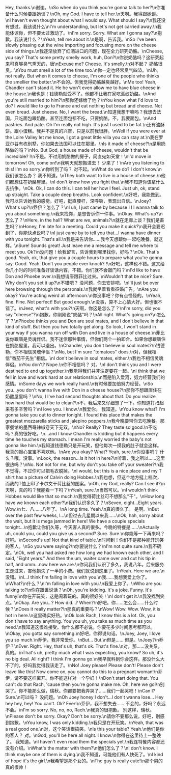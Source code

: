 Hey, thanks.\n谢谢。\nSo when do you think you're gonna talk to her?\n你准备什么时候要跟她谈？\nOh, my God. I have to tell her.\n天啊。我得跟她谈。\nI haven't even thought about what I would say. What should I say?\n我还没有想过。我该说什么\nI'm understanding, but let's not get carried away.\n我能体谅你，但不要太过激动了。\nI'm sorry. Sorry. What am I gonna say?\n抱歉。我该说什么？\nYeah, tell me about it.\n是啊，告诉我。\nSo I've been slowly phasing out the wine importing and focusing more on the cheese side of things.\n我逐渐放弃了红酒进口的问题，现在全力研究奶酪。\nCheese, you say? That's some pretty smelly work, huh, Don?\n你说奶酪吗？这研究起来可真够臭气熏天的，唐\nExcuse me? Cheese. It's smelly.\n对不起？ 奶酪很臭。\nYou must smell a lot of the time too.\n你一定也经常臭气四溢。\nUh, not really. But when it comes to cheese, I'm one of the people who thinks the smellier the better.\n不会的。但我觉得奶酪越臭越好。\nMe too! Yeah, Chandler can't stand it. He he won't even allow me to have blue cheese in the house.\n我也是！钱德勒就受不了。他都不让我在家吃蓝纹奶酪。\nAnd you're still married to him?\n那你还嫁给了他？\nYou know what I'd love to do? I would like to go to France and eat nothing but bread and cheese. Not even bread. Just cheese. No, I want the bread.\n知道我想干嘛吗？我想去法国，只吃面包跟奶酪。甚至连面包都不吃，只要奶酪。不，我要面包。\nAnd pastries. And pate. Oh I'm really not high. It's just I used to be fat.\n还有油酥饼。跟小蛋糕。我并不是真的兴奋，只是以前我很胖。\nWell if you were ever at the Loire Valley let me know, I got a great little villa you can stay at.\n我在罗亚尔谷有栋别墅，你如果去法国可以住在那里。\nIs it made of cheese?\n是用奶酪做的吗？\nNo. But God, a house made of cheese, wouldn't that be incredible? !\n不是。不过用奶酪做的房子，简直宛如天堂！\nI'd move in tomorrow! Oh, come on!\n我明天就想搬进去！ 少来了！\nAre you listening to this! I'm so sorry.\n你听到了吗？ 对不起。\nWhat do we do? I don't know.\n我们该怎么办？ 我不知道。\nThey both want to live in a house of cheese.\n他们都想住在奶酪屋里。\nI don't know how you fight that.\n我不知道你该拿什么去抗争。\nOk. Ok, I can do this. I can tell her how I feel. Just uh, ok, stand up straight. Take a couple deep breaths. Look confident.\n好吧，我能做到。我可以告诉她我的感觉。好吧，挺直腰杆，深呼吸，表现出自信。\nJoey? What's up?\n乔伊？怎么了？\nI uh, I just came by because I I I wanna talk to you about something.\n我来找你，是想告诉你一件事。\nOkay. What's up?\n怎么了？\nHere, in the hall? What are we, animals?\n就在走廊上谈？我们是畜生吗？\nHoney, I'm late for a meeting. Could you make it quick?\n我开会要迟到了，你能快点说吗？\nI just came by to tell you that...I wanna have dinner with you tonight. That's all.\n我是来告诉你……我今天想跟你一起吃晚餐。就这样。\nSure! Sounds great! Just leave me a message and tell me where to meet you. Ok?\n没问题！给我留言，告诉我到哪里找你，好吗？\nOk. That's good. Yeah, ok, that give you a couple hours to prepare what you're gonna say. Good. Yeah. Don't you people ever knock? !\n好吧，这样也不错。这又给你几小时的时间准备好谈话内容，不错。你们就不会敲门吗？\nI'd like to have Don and Phoebe over.\n我想请唐跟菲比过来。\nWouldn't that be nice? Sure. Why don't you set it up?\n不错吧？ 没问题，你去安排吧。\nI'll just be over here browsing through the personals.\n我就坐着看看征婚广告。\nAre you okay? You're acting weird all afternoon.\n你没事吧？你有点怪怪的。\nYeah, fine. Fine. Not perfect! But good enough.\n没事，算不上心情大好。但也很不错了。\nJeez, what's with you?\n天啊，你这是怎么了？\nI'm sorry, did you say "cheese"?\n抱歉，你刚刚说"奶酪"吗？\nAll right. What's going on?\n怎么了？\nPhoebe thinks you and Don are soul mates, and I don't believe in that kind of stuff. But then you two totally get along. So look, I won't stand in your way if you wanna run off with Don and live in a house of cheese.\n菲比说你跟唐是灵魂伴侣。我不迷信那种事情，但你们两个一拍即合。如果你想跟唐住在奶酪屋里，我可以退出。\nChandler, you don't believe in soul mates?\n钱德勒，你不相信灵魂伴侣？\nNo, but I'm sure "tomatoes" does.\n对，但我相信"番茄干先生"相信。\nI don't believe in soul mates, either.\n我也不相信灵魂伴侣。\nYou don't? Nope.\n你不相信吗？ 对。\nI don't think you and I were destined to end up together.\n我觉得我们并非注定要在一起。\nI think that we fell in love and work hard at our relationship.\n而是陷入爱河，努力经营我们的感情。\nSome days we work really hard.\n有时候要加倍努力经营。\nSo you...you don't wanna live with Don in a cheese house?\n那你不想跟唐住在奶酪屋里吗？\nNo, I I've had second thoughts about that. Do you realize how hard that would be to clean?\n不，我后来又仔细想了一下。你知道打扫起来有多辛苦吗？\nI love you. I know.\n我爱你。 我知道。\nYou know what? I'm gonna take you out to dinner tonight. I found this place that makes the greatest mozzarella sticks and jalepino poppers.\n我今晚要带你去吃晚餐。那家餐馆的墨西哥辣椒卷天下无双。\nNo? Really? They taste so good.\n不吃吗？真的很好吃。\n...and I know Chandler is kidding but it happens every time he touches my stomach. I mean I'm really worried the baby's not gonna like him.\n我知道钱德勒只是开玩笑，但他每次一摸我的肚子就会这样。我真的担心宝宝不喜欢他。\nAre you okay? What? Yeah, sure.\n你没事吧？ 什么？哦，没事。\nLook, the reason...Is it hot in here?\n听着，我之所以……这里很热吗？\nNo. Not not for me, but why don't you take off your sweater?\n我不觉得，不过你可以把毛衣脱掉。\nI would, but this is a nice place and my T shirt has a picture of Calvin doing Hobbes.\n我也想，但这个地方挺上档次，而我的T恤上印了卡尔文干荷比丝的图案。\nOh, my God, really? Can I see it?\n天啊，真的吗？我能看一下吗？\nYeah, sure.\n当然可以。\nI wouldn't think Hobbes would like that so much.\n我觉得荷比丝可不想那么"干"。\nHow long have we known each other?\n我们认识多久了？\nSeven, eight...Eight years. Wow.\n七、八……八年了。\nA long time. Yeah.\n真的很久了。 是啊。\nBut over the past few weeks, I...\n但过去几星期以来我……\nOk, hah, sorry about the wait, but it is mega jammed in here! We have a couple specials tonight...\n抱歉让你们久等，今天客人真的很多。今晚的特餐是……\nActually uh, could you, could you give us a second? Sure. Sure.\n你能等一下再来吗？ 好吧。\nSecond's up! Not that kind of table.\n时间到！你们不是那种能开玩笑的客人。\nSo you were saying?\n你要说什么？\nI'm not quite sure.\n我不确定。\nOk, well you had asked me how long we had known each other, and I said, "Eight years." And then the um, waiter came over and cut his tip in half, and umm...now here we are.\n你问我们认识了多久，我说八年。后来服务生走过来，害他损失了一半的小费。我们就说到这里了。\nYeah. Here we are.\n没错。\nI...I think I'm falling in love with you.\n我……我想我爱上你了。\nWhat?\n什么？\nI'm falling in love with you.\n我爱上你了。\nWho are you talking to?\n你在跟谁说话？\nOh, you're kidding. It's a joke. Funny. It's funny!\n你在开玩笑，这是闹着玩的。真的很好笑！\nI don't get it.\n我没找到笑点。\nOkay. Are you...? How did...? When?\n好吧。你……怎么会……什么时候？\nDoes it really matter?\n那真的重要吗？\nWow! Wow. Wow. Wow, it is hot in here.\n这里确实好热。\nOk look Rach, I know this is a lot. Ok, you don't have to say anything. You you uh, you take as much time as you need.\n我知道这很难接受。你什么都不必说。你要花多少时间思考都可以。\nOkay, you gotta say something.\n好吧，你得说句话。\nJoey, Joey, I love you so much.\n乔伊，我非常爱你。\nBut... But.\n但是…… 但是。\nJoey?\n乔伊？\nEver. Right. Hey, that's uh, that's ok. That's fine.\n对，那……没关系，真的。\nThat's uh, pretty much what I was expecting, you know? So uh, it's no big deal. All right? I think I'm gonna go.\n我早就料到你会这样。那没什么大不了的，好吗我觉得我该走了。\nNo! Joey please! Please don't! Please don't leave like this! Now come on, you cannot do this to a pregnant woman!\n乔伊，请不要这样离开。你不能这样对一个孕妇！\nDon't start doing that. You can't do that Rach, 'cause then you're gonna make me. Oh, here we go!\n别哭了。你不能那么做，瑞秋。你都要把我弄哭了……我们一起哭吧！\nCan I? Sure.\n可以吗？ 没问题。\nOh Joey honey I don't...I don't wanna lose... Hey hey hey, hey! You can't. Ok? Ever!\n乔伊，我不想失去…… 不会的，好吗？永远不会。\nI'm so sorry. No, no, no, Rach.\n我真的很抱歉。 别这样，瑞秋。\nPlease don't be sorry. Okay? Don't be sorry.\n请你不要那么说。好吧，别感到抱歉。\nYou know, I was only kidding.\n我只是在开玩笑。\nYeah, that was a real good one.\n对，这个笑话很搞笑。\nIs this your table? Yeah.\n他们是你的客人？ 对。\nGod, you'll be here all night. I know.\n你得在这里待上一整晚了。 我知道。\nI haven't even read them the specials yet.\n我连特餐内容都还没有介绍。\nWhat's the matter with them?\n他们怎么了？\nI don't know. I think maybe one of them is dying.\n我不知道，可能他们有人快死了。\nI kind of hope it's the girl.\n我希望是那个女的。\nThe guy is really cute!\n那个男的真的很帅！
